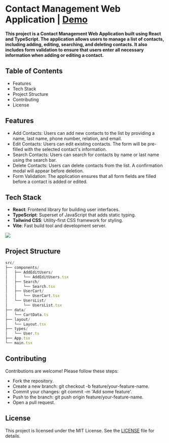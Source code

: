 # Contact Management Web Application | [Demo](https://sajjadjavazi.github.io/Contact-Management-Web-Application/ "Demo")
**This project is a Contact Management Web Application built using React and TypeScript. The application allows users to manage a list of contacts, including adding, editing, searching, and deleting contacts. It also includes form validation to ensure that users enter all necessary information when adding or editing a contact.**

## Table of Contents
- Features
- Tech Stack
- Project Structure
- Contributing
- License
## Features
- Add Contacts: Users can add new contacts to the list by providing a name, last name, phone number, relation, and email.
- Edit Contacts: Users can edit existing contacts. The form will be pre-filled with the selected contact's information.
- Search Contacts: Users can search for contacts by name or last name using the search bar.
- Delete Contacts: Users can delete contacts from the list. A confirmation modal will appear before deletion.
- Form Validation: The application ensures that all form fields are filled before a contact is added or edited.
## Tech Stack
- **React**: Frontend library for building user interfaces.
- **TypeScript**: Superset of JavaScript that adds static typing.
- **Tailwind CSS**: Utility-first CSS framework for styling.
- **Vite**: Fast build tool and development server.
 <p align="left">
  <a href="https://skillicons.dev">
    <img src="https://skillicons.dev/icons?i=react,ts,js,vite,html,tailwind,git,github,npm,vscode&theme=dark" />
  </a>
</p>

## Project Structure
```javascript
src/
├── components/
│   ├── AddEditUsers/
│   │   └── AddEditUsers.tsx
│   ├── Search/
│   │   └── Search.tsx
│   ├── UserCart/
│   │   └── UserCart.tsx
│   └── UsersList/
│       └── UsersList.tsx
├── data/
│   └── CartData.ts
├── layout/
│   └── Layout.tsx
├── types/
│   └── User.ts
├── App.tsx
└── main.tsx
```

## Contributing
Contributions are welcome! Please follow these steps:
- Fork the repository.
- Create a new branch: git checkout -b feature/your-feature-name.
- Commit your changes: git commit -m 'Add some feature'.
- Push to the branch: git push origin feature/your-feature-name.
- Open a pull request.

## License
This project is licensed under the MIT License. See the [LICENSE](https://github.com/sajjadjavazi/Contact-Management-Web-Application/blob/master/LICENSE "LICENSE") file for details.
